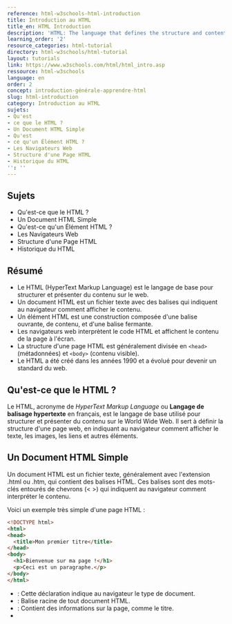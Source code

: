 ```yaml
---
reference: html-w3schools-html-introduction
title: Introduction au HTML
title_en: HTML Introduction
description: 'HTML: The language that defines the structure and content of web pages.'
learning_order: '2'
resource_categories: html-tutorial
directory: html-w3schools/html-tutorial
layout: tutorials
link: https://www.w3schools.com/html/html_intro.asp
ressource: html-w3schools
language: en
order: 2
concept: introduction-générale-apprendre-html
slug: html-introduction
category: Introduction au HTML
sujets:
- Qu'est
- ce que le HTML ?
- Un Document HTML Simple
- Qu'est
- ce qu'un Élément HTML ?
- Les Navigateurs Web
- Structure d'une Page HTML
- Historique du HTML
'': ''
---
```



## Sujets 

- Qu'est-ce que le HTML ?
- Un Document HTML Simple
- Qu'est-ce qu'un Élément HTML ?
- Les Navigateurs Web
- Structure d'une Page HTML
- Historique du HTML

## Résumé 

* Le HTML (HyperText Markup Language) est le langage de base pour structurer et présenter du contenu sur le web.
* Un document HTML est un fichier texte avec des balises qui indiquent au navigateur comment afficher le contenu.
* Un élément HTML est une construction composée d'une balise ouvrante, de contenu, et d'une balise fermante.
* Les navigateurs web interprètent le code HTML et affichent le contenu de la page à l'écran.
* La structure d'une page HTML est généralement divisée en `<head>` (métadonnées) et `<body>` (contenu visible).
* Le HTML a été créé dans les années 1990 et a évolué pour devenir un standard du web.

## Qu'est-ce que le HTML ?

Le HTML, acronyme de *HyperText Markup Language* ou **Langage de balisage hypertexte** en français, est le langage de base utilisé pour structurer et présenter du contenu sur le World Wide Web. Il sert à définir la structure d'une page web, en indiquant au navigateur comment afficher le texte, les images, les liens et autres éléments.

## Un Document HTML Simple

Un document HTML est un fichier texte, généralement avec l'extension .html ou .htm, qui contient des balises HTML. Ces balises sont des mots-clés entourés de chevrons (< >) qui indiquent au navigateur comment interpréter le contenu.

Voici un exemple très simple d'une page HTML :

```html
<!DOCTYPE html>
<html>
<head>
  <title>Mon premier titre</title>
</head>
<body>
  <h1>Bienvenue sur ma page !</h1>
  <p>Ceci est un paragraphe.</p>
</body>
</html>
```

* **<!DOCTYPE html>**: Cette déclaration indique au navigateur le type de document.
* **<html>**: Balise racine de tout document HTML.
* **<head>**: Contient des informations sur la page, comme le titre.
* **<title>**: Définit le titre de la page, affiché dans la barre de titre du navigateur.
* **<body>**: Contient le contenu visible de la page.
* **<h1>**: Définit un titre de niveau 1.
* **<p>**: Définit un paragraphe.

## Qu'est-ce qu'un Élément HTML ?

Un **élément HTML** est une construction composée d'une balise ouvrante, d'un contenu et d'une balise fermante. Par exemple, `<h1>Bienvenue sur ma page !</h1>` est un élément HTML représentant un titre de niveau 1.

## Les Navigateurs Web

Les navigateurs web, comme Chrome, Firefox, Safari ou Edge, sont des logiciels qui interprètent le code HTML et affichent le contenu de la page à l'écran de manière visuellement attrayante. Ils transforment le code brut en une page web interactive.

## Structure d'une Page HTML

La structure de base d'une page HTML est généralement divisée en deux parties principales :

* **<head>**: Cette section contient des métadonnées sur la page, comme le titre, les encodages. Ces informations ne sont pas directement visibles sur la page, mais sont essentielles pour le fonctionnement et le référencement de la page.
* **<body>**: C'est ici que se trouve le contenu visible de la page, c'est-à-dire tout ce que l'utilisateur voit à l'écran.

## Historique du HTML

Le HTML a été créé dans les années 1990 par Tim Berners-Lee. Il a évolué au fil des années pour devenir un standard incontournable du web. HTML5, la dernière version majeure, a introduit de nombreuses nouvelles fonctionnalités pour rendre les pages web plus riches et plus interactives, comme la vidéo, l'audio, le canvas, et bien plus encore.

**En résumé, le HTML est le langage de base qui sert à structurer le contenu des pages web. Il est simple à apprendre et à utiliser, et il est indispensable pour toute personne souhaitant créer des sites web.**


**Mots-clés :** HTML, langage de balisage, page web, navigateur, structure, élément, balise, head, body, historique